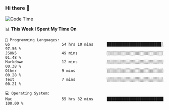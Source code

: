 ### Hi there 👋

<!--
**CrazyCollin/crazycollin** is a ✨ _special_ ✨ repository because its `README.md` (this file) appears on your GitHub profile.

Here are some ideas to get you started:

- 🔭 I’m currently working on ...
- 🌱 I’m currently learning ...
- 👯 I’m looking to collaborate on ...
- 🤔 I’m looking for help with ...
- 💬 Ask me about ...
- 📫 How to reach me: ...
- 😄 Pronouns: ...
- ⚡ Fun fact: ...
-->

<!--START_SECTION:waka-->
![Code Time](http://img.shields.io/badge/Code%20Time-4%2C631%20hrs%2032%20mins-blue)

📊 **This Week I Spent My Time On** 

```text
💬 Programming Languages: 
Go                       54 hrs 10 mins      ████████████████████████░   97.56 % 
JSON5                    49 mins             ░░░░░░░░░░░░░░░░░░░░░░░░░   01.48 % 
Markdown                 12 mins             ░░░░░░░░░░░░░░░░░░░░░░░░░   00.38 % 
Other                    9 mins              ░░░░░░░░░░░░░░░░░░░░░░░░░   00.28 % 
Text                     7 mins              ░░░░░░░░░░░░░░░░░░░░░░░░░   00.21 % 

💻 Operating System: 
Mac                      55 hrs 32 mins      █████████████████████████   100.00 % 
```


<!--END_SECTION:waka-->
